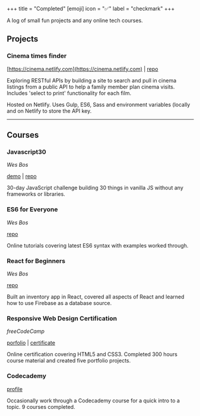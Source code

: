 +++
title = "Completed"
[emoji]
	icon = "✅"
	label = "checkmark"
+++

A log of small fun projects and any online tech courses.

## Projects

### Cinema times finder

[https://cinema.netlify.com](https://cinema.netlify.com) | [repo](https://github.com/alicegherbison/cinema)

Exploring RESTful APIs by building a site to search and pull in cinema listings from a public API to help a family member plan cinema visits. Includes 'select to print' functionality for each film.

Hosted on Netlify. Uses Gulp, ES6, Sass and environment variables (locally and on Netlify to store the API key.

---

## Courses

### Javascript30
_Wes Bos_

[demo](https://alicegherbison.github.io/javascript30) | [repo](https://github.com/alicegherbison/cinema)

30-day JavaScript challenge building 30 things in vanilla JS without any frameworks or libraries.

### ES6 for Everyone
_Wes Bos_

[repo](https://github.com/alicegherbison/es6)

Online tutorials covering latest ES6 syntax with examples worked through.

### React for Beginners
_Wes Bos_

[repo](https://github.com/alicegherbison/catch-of-the-day)

Built an inventory app in React, covered all aspects of React and learned how to use Firebase as a database source.

### Responsive Web Design Certification
_freeCodeCamp_

[porfolio](https://codepen.io/alicegh/full/QzOaqq) | [certificate](https://www.freecodecamp.org/certification/alicegh/responsive-web-design)

Online certification covering HTML5 and CSS3. Completed 300 hours course material and created five portfolio projects.

### Codecademy

[profile](https://www.codecademy.com/alicegh)

Occasionally work through a Codecademy course for a quick intro to a topic. 9 courses completed.
